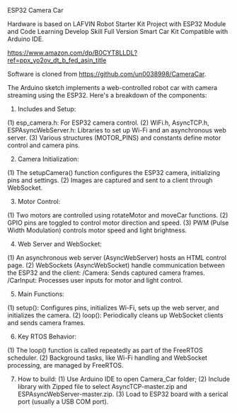ESP32 Camera Car

Hardware is based on LAFVIN Robot Starter Kit Project with ESP32 Module and Code Learning Develop Skill Full Version Smart Car Kit Compatible with Arduino IDE.

https://www.amazon.com/dp/B0CYT8LLDL?ref=ppx_yo2ov_dt_b_fed_asin_title

Software is cloned from https://github.com/un0038998/CameraCar. 

The Arduino sketch implements a web-controlled robot car with camera streaming using the ESP32. Here's a breakdown of the components:

1. Includes and Setup:

(1) esp_camera.h: For ESP32 camera control.
(2) WiFi.h, AsyncTCP.h, ESPAsyncWebServer.h: Libraries to set up Wi-Fi and an asynchronous web server.
(3) Various structures (MOTOR_PINS) and constants define motor control and camera pins.

2. Camera Initialization:

(1) The setupCamera() function configures the ESP32 camera, initializing pins and settings.
(2) Images are captured and sent to a client through WebSocket.

3. Motor Control:

(1) Two motors are controlled using rotateMotor and moveCar functions.
(2) GPIO pins are toggled to control motor direction and speed.
(3) PWM (Pulse Width Modulation) controls motor speed and light brightness.

4. Web Server and WebSocket:

(1) An asynchronous web server (AsyncWebServer) hosts an HTML control page.
(2) WebSockets (AsyncWebSocket) handle communication between the ESP32 and the client:
  /Camera: Sends captured camera frames.
  /CarInput: Processes user inputs for motor and light control.

5. Main Functions:

(1) setup(): Configures pins, initializes Wi-Fi, sets up the web server, and initializes the camera.
(2) loop(): Periodically cleans up WebSocket clients and sends camera frames.

6. Key RTOS Behavior:

(1) The loop() function is called repeatedly as part of the FreeRTOS scheduler.
(2) Background tasks, like Wi-Fi handling and WebSocket processing, are managed by FreeRTOS.

7. How to build:
(1) Use Arduino IDE to open Camera_Car folder;
(2) Include library with Zipped file to select AsyncTCP-master.zip and ESPAsyncWebServer-master.zip.
(3) Load to ESP32 board with a serical port (usually a USB COM port).
